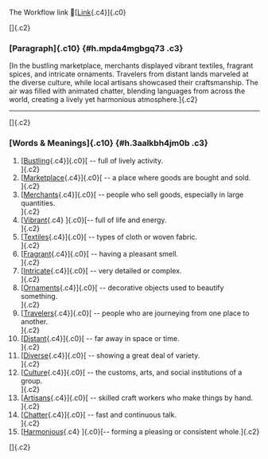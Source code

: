 The Workflow link
👏[[Link](https://www.google.com/url?q=http://www.google.com&sa=D&source=editors&ust=1759762115561613&usg=AOvVaw1Ms92-1UW3VG7iWmJLXYpZ){.c4}]{.c0}

[]{.c2}

### [Paragraph]{.c10} {#h.mpda4mgbgq73 .c3}

[In the bustling marketplace, merchants displayed vibrant textiles,
fragrant spices, and intricate ornaments. Travelers from distant lands
marveled at the diverse culture, while local artisans showcased their
craftsmanship. The air was filled with animated chatter, blending
languages from across the world, creating a lively yet harmonious
atmosphere.]{.c2}

------------------------------------------------------------------------

[]{.c2}

### [Words & Meanings]{.c10} {#h.3aalkbh4jm0b .c3}

1.  [[Bustling](https://www.google.com/url?q=http://www.google.com&sa=D&source=editors&ust=1759762115562857&usg=AOvVaw0RY6AHFjneYKOyYIu7-1rQ){.c4}]{.c0}[ --
    full of lively activity.\
    ]{.c2}
2.  [[Marketplace](https://www.google.com/url?q=http://www.google.com&sa=D&source=editors&ust=1759762115563081&usg=AOvVaw32lxAkfueUG-4g7xlnH8dv){.c4}]{.c0}[ --
    a place where goods are bought and sold.\
    ]{.c2}
3.  [[Merchants](https://www.google.com/url?q=http://www.google.com&sa=D&source=editors&ust=1759762115563337&usg=AOvVaw2SBt2Uf4uBg3Uz9NV7pfTq){.c4}]{.c0}[ --
    people who sell goods, especially in large quantities.\
    ]{.c2}
4.  [[Vibrant](https://www.google.com/url?q=http://www.google.com&sa=D&source=editors&ust=1759762115563606&usg=AOvVaw31OsTDSmOwqAix5JvuEO2Z){.c4}
    ]{.c0}[-- full of life and energy.\
    ]{.c2}
5.  [[Textiles](https://www.google.com/url?q=http://www.google.com&sa=D&source=editors&ust=1759762115563901&usg=AOvVaw0z_lWhkQmOkX7CWNLwcw4Y){.c4}]{.c0}[ --
    types of cloth or woven fabric.\
    ]{.c2}
6.  [[Fragrant](https://www.google.com/url?q=http://www.google.com&sa=D&source=editors&ust=1759762115564137&usg=AOvVaw3sV62zlkTFhs9-RbBiZyji){.c4}]{.c0}[ --
    having a pleasant smell.\
    ]{.c2}
7.  [[Intricate](https://www.google.com/url?q=http://www.google.com&sa=D&source=editors&ust=1759762115564331&usg=AOvVaw0-hS3bYsXw-tSTwJVZJPVV){.c4}]{.c0}[ --
    very detailed or complex.\
    ]{.c2}
8.  [[Ornaments](https://www.google.com/url?q=http://www.google.com&sa=D&source=editors&ust=1759762115564523&usg=AOvVaw0zhZdDPL4q-4_ojisDj0JI){.c4}]{.c0}[ --
    decorative objects used to beautify something.\
    ]{.c2}
9.  [[Travelers](https://www.google.com/url?q=http://www.google.com&sa=D&source=editors&ust=1759762115564766&usg=AOvVaw1i2AdJ5mUb1N6cbzZS8c1j){.c4}]{.c0}[ --
    people who are journeying from one place to another.\
    ]{.c2}
10. [[Distant](https://www.google.com/url?q=http://www.google.com&sa=D&source=editors&ust=1759762115565064&usg=AOvVaw0F1IE3mW28IDT_KcuaJnnN){.c4}]{.c0}[ --
    far away in space or time.\
    ]{.c2}
11. [[Diverse](https://www.google.com/url?q=http://www.google.com&sa=D&source=editors&ust=1759762115565265&usg=AOvVaw1v1hDk8rwHpfG70vuLbp5z){.c4}]{.c0}[ --
    showing a great deal of variety.\
    ]{.c2}
12. [[Culture](https://www.google.com/url?q=http://www.google.com&sa=D&source=editors&ust=1759762115565450&usg=AOvVaw0LUk79ioJfCdI2ztuqqJiV){.c4}]{.c0}[ --
    the customs, arts, and social institutions of a group.\
    ]{.c2}
13. [[Artisans](https://www.google.com/url?q=http://www.google.com&sa=D&source=editors&ust=1759762115565711&usg=AOvVaw2wl_JQZ4IIRIHDae_eaMNv){.c4}]{.c0}[ --
    skilled craft workers who make things by hand.\
    ]{.c2}
14. [[Chatter](https://www.google.com/url?q=http://www.google.com&sa=D&source=editors&ust=1759762115565949&usg=AOvVaw23fZKYkpbOX8cIrkCZBf-4){.c4}]{.c0}[ --
    fast and continuous talk.\
    ]{.c2}
15. [[Harmonious](https://www.google.com/url?q=http://www.google.com&sa=D&source=editors&ust=1759762115566170&usg=AOvVaw0DBdA629GNE-9j5Vn3iHOd){.c4}
    ]{.c0}[-- forming a pleasing or consistent whole.]{.c2}

[]{.c2}
